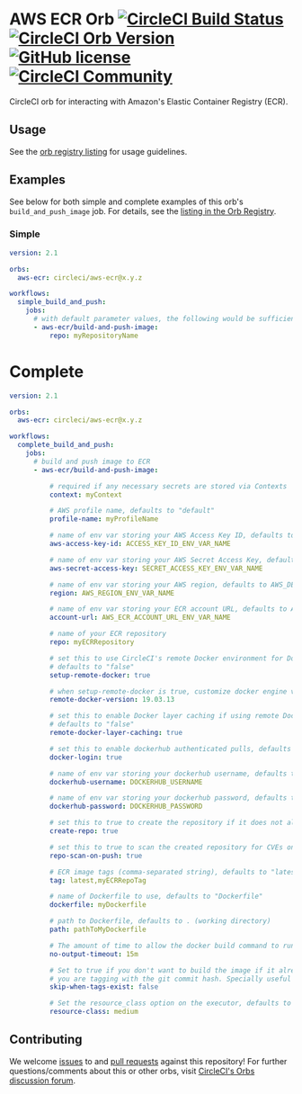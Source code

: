 # AWS ECR Orb [![CircleCI Build Status](https://circleci.com/gh/CircleCI-Public/aws-ecr-orb.svg?style=shield "CircleCI Build Status")](https://circleci.com/gh/CircleCI-Public/aws-ecr-orb) [![CircleCI Orb Version](https://img.shields.io/badge/endpoint.svg?url=https://badges.circleci.io/orb/circleci/aws-ecr)](https://circleci.com/orbs/registry/orb/circleci/aws-ecr) [![GitHub license](https://img.shields.io/badge/license-MIT-blue.svg)](https://raw.githubusercontent.com/circleci-public/aws-ecr-orb/master/LICENSE) [![CircleCI Community](https://img.shields.io/badge/community-CircleCI%20Discuss-343434.svg)](https://discuss.circleci.com/c/ecosystem/orbs)
CircleCI orb for interacting with Amazon's Elastic Container Registry (ECR).
## Usage

See the [orb registry listing](https://circleci.com/orbs/registry/orb/circleci/aws-ecr) for usage guidelines.

## Examples
See below for both simple and complete examples of this orb's `build_and_push_image` job. For details, see the [listing in the Orb Registry](https://circleci.com/orbs/registry/orb/circleci/aws-ecr).

### Simple
```yaml
version: 2.1

orbs:
  aws-ecr: circleci/aws-ecr@x.y.z

workflows:
  simple_build_and_push:
    jobs:
      # with default parameter values, the following would be sufficient to build and push an image to ECR
      - aws-ecr/build-and-push-image:
          repo: myRepositoryName

```

# Complete
```yaml
version: 2.1

orbs:
  aws-ecr: circleci/aws-ecr@x.y.z

workflows:
  complete_build_and_push:
    jobs:
      # build and push image to ECR
      - aws-ecr/build-and-push-image:

          # required if any necessary secrets are stored via Contexts
          context: myContext

          # AWS profile name, defaults to "default"
          profile-name: myProfileName

          # name of env var storing your AWS Access Key ID, defaults to AWS_ACCESS_KEY_ID
          aws-access-key-id: ACCESS_KEY_ID_ENV_VAR_NAME

          # name of env var storing your AWS Secret Access Key, defaults to AWS_SECRET_ACCESS_KEY
          aws-secret-access-key: SECRET_ACCESS_KEY_ENV_VAR_NAME

          # name of env var storing your AWS region, defaults to AWS_DEFAULT_REGION
          region: AWS_REGION_ENV_VAR_NAME

          # name of env var storing your ECR account URL, defaults to AWS_ECR_ACCOUNT_URL
          account-url: AWS_ECR_ACCOUNT_URL_ENV_VAR_NAME

          # name of your ECR repository
          repo: myECRRepository

          # set this to use CircleCI's remote Docker environment for Docker and docker-compose commands,
          # defaults to "false"
          setup-remote-docker: true

          # when setup-remote-docker is true, customize docker engine version (default is `19.03.13`)
          remote-docker-version: 19.03.13

          # set this to enable Docker layer caching if using remote Docker engine.
          # defaults to "false"
          remote-docker-layer-caching: true

          # set this to enable dockerhub authenticated pulls, defaults to false.
          docker-login: true

          # name of env var storing your dockerhub username, defaults to DOCKERHUB_USERNAME.
          dockerhub-username: DOCKERHUB_USERNAME

          # name of env var storing your dockerhub password, defaults to DOCKERHUB_PASSWORD.
          dockerhub-password: DOCKERHUB_PASSWORD

          # set this to true to create the repository if it does not already exist, defaults to "false"
          create-repo: true

          # set this to true to scan the created repository for CVEs on push, defaults to "true"
          repo-scan-on-push: true

          # ECR image tags (comma-separated string), defaults to "latest"
          tag: latest,myECRRepoTag

          # name of Dockerfile to use, defaults to "Dockerfile"
          dockerfile: myDockerfile

          # path to Dockerfile, defaults to . (working directory)
          path: pathToMyDockerfile

          # The amount of time to allow the docker build command to run before timing out (default is `10m`)
          no-output-timeout: 15m

          # Set to true if you don't want to build the image if it already exists in the ECR repo, for example when
          # you are tagging with the git commit hash. Specially useful for faster code reverts.
          skip-when-tags-exist: false

          # Set the resource_class option on the executor, defaults to "medium"
          resource-class: medium
```

## Contributing
We welcome [issues](https://github.com/CircleCI-Public/aws-ecr-orb/issues) to and [pull requests](https://github.com/CircleCI-Public/aws-ecr-orb/pulls) against this repository! For further questions/comments about this or other orbs, visit [CircleCI's Orbs discussion forum](https://discuss.circleci.com/c/orbs).
